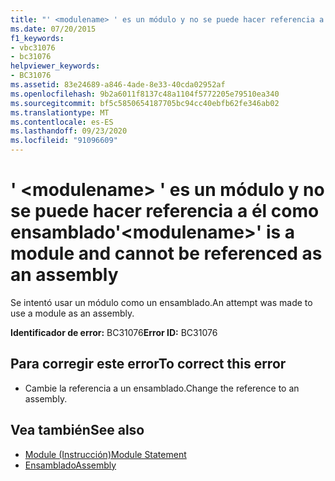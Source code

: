 ```yaml
---
title: "' <modulename> ' es un módulo y no se puede hacer referencia a él como ensamblado"
ms.date: 07/20/2015
f1_keywords:
- vbc31076
- bc31076
helpviewer_keywords:
- BC31076
ms.assetid: 83e24689-a846-4ade-8e33-40cda02952af
ms.openlocfilehash: 9b2a6011f8137c48a1104f5772205e79510ea340
ms.sourcegitcommit: bf5c5850654187705bc94cc40ebfb62fe346ab02
ms.translationtype: MT
ms.contentlocale: es-ES
ms.lasthandoff: 09/23/2020
ms.locfileid: "91096609"
---
```

# <a name="modulename-is-a-module-and-cannot-be-referenced-as-an-assembly"></a><span data-ttu-id="ab955-102">' \<modulename> ' es un módulo y no se puede hacer referencia a él como ensamblado</span><span class="sxs-lookup"><span data-stu-id="ab955-102">'\<modulename>' is a module and cannot be referenced as an assembly</span></span>

<span data-ttu-id="ab955-103">Se intentó usar un módulo como un ensamblado.</span><span class="sxs-lookup"><span data-stu-id="ab955-103">An attempt was made to use a module as an assembly.</span></span>  
  
 <span data-ttu-id="ab955-104">**Identificador de error:** BC31076</span><span class="sxs-lookup"><span data-stu-id="ab955-104">**Error ID:** BC31076</span></span>  
  
## <a name="to-correct-this-error"></a><span data-ttu-id="ab955-105">Para corregir este error</span><span class="sxs-lookup"><span data-stu-id="ab955-105">To correct this error</span></span>  
  
- <span data-ttu-id="ab955-106">Cambie la referencia a un ensamblado.</span><span class="sxs-lookup"><span data-stu-id="ab955-106">Change the reference to an assembly.</span></span>  
  
## <a name="see-also"></a><span data-ttu-id="ab955-107">Vea también</span><span class="sxs-lookup"><span data-stu-id="ab955-107">See also</span></span>

- [<span data-ttu-id="ab955-108">Module (Instrucción)</span><span class="sxs-lookup"><span data-stu-id="ab955-108">Module Statement</span></span>](../language-reference/statements/module-statement.md)
- [<span data-ttu-id="ab955-109">Ensamblado</span><span class="sxs-lookup"><span data-stu-id="ab955-109">Assembly</span></span>](../language-reference/modifiers/assembly.md)
